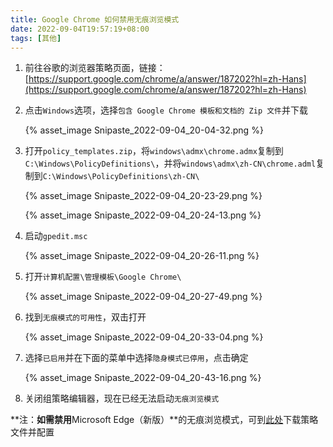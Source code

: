 ```yaml
---
title: Google Chrome 如何禁用无痕浏览模式
date: 2022-09-04T19:57:19+08:00
tags: [其他]
---
```


1. 前往谷歌的浏览器策略页面，链接：[https://support.google.com/chrome/a/answer/187202?hl=zh-Hans](https://support.google.com/chrome/a/answer/187202?hl=zh-Hans)

2. 点击`Windows`选项，选择`包含 Google Chrome 模板和文档的 Zip 文件`并下载

   {% asset_image Snipaste_2022-09-04_20-04-32.png %}

3. 打开`policy_templates.zip`，将`windows\admx\chrome.admx`复制到`C:\Windows\PolicyDefinitions\`，并将`windows\admx\zh-CN\chrome.adml`复制到`C:\Windows\PolicyDefinitions\zh-CN\`

   {% asset_image Snipaste_2022-09-04_20-23-29.png %}

   {% asset_image Snipaste_2022-09-04_20-24-13.png %}

4. 启动`gpedit.msc`

   {% asset_image Snipaste_2022-09-04_20-26-11.png %}

5. 打开`计算机配置\管理模板\Google Chrome\`

   {% asset_image Snipaste_2022-09-04_20-27-49.png %}

6. 找到`无痕模式的可用性`，双击打开

   {% asset_image Snipaste_2022-09-04_20-33-04.png %}

7. 选择`已启用`并在下面的菜单中选择`隐身模式已停用`，点击确定

   {% asset_image Snipaste_2022-09-04_20-43-16.png %}

8. 关闭组策略编辑器，现在已经无法启动`无痕浏览模式`

**注：**如需禁用**Microsoft Edge（新版）**的无痕浏览模式，可到[此处](https://www.microsoft.com/zh-cn/edge/business/download)下载策略文件并配置
